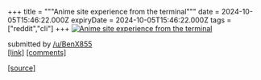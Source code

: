 +++
title = """Anime site experience from the terminal"""
date = 2024-10-05T15:46:22.000Z
expiryDate = 2024-10-05T15:46:22.000Z
tags = ["reddit","cli"]
+++
[![Anime site experience from the terminal](https://external-preview.redd.it/MHI1cGExZ3RreXNkMRYd58OWje1Tc-YqaU7K_oXexe9HX-iQtkzR7EE16pyt.png?width=640&crop=smart&auto=webp&s=adbe007ad247af7bb8297eed3d92bfd68785ead9 "Anime site experience from the terminal")](https://www.reddit.com/r/commandline/comments/1fwtbwa/anime_site_experience_from_the_terminal/)

submitted by [/u/BenX855](https://www.reddit.com/user/BenX855)  
[\[link\]](https://v.redd.it/18mw11gtkysd1) [\[comments\]](https://www.reddit.com/r/commandline/comments/1fwtbwa/anime_site_experience_from_the_terminal/)

[[source]](https://www.reddit.com/r/commandline/comments/1fwtbwa/anime_site_experience_from_the_terminal/)
